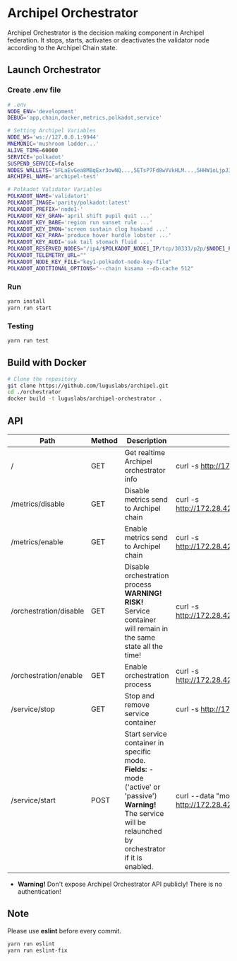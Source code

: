 # Archipel Orchestrator

Archipel Orchestrator is the decision making component in Archipel federation.
It stops, starts, activates or deactivates the validator node according to the Archipel Chain state.

## Launch Orchestrator

### Create .env file

```bash
# .env
NODE_ENV='development'
DEBUG='app,chain,docker,metrics,polkadot,service'

# Setting Archipel Variables
NODE_WS='ws://127.0.0.1:9944'
MNEMONIC='mushroom ladder...'
ALIVE_TIME=60000
SERVICE='polkadot'
SUSPEND_SERVICE=false
NODES_WALLETS='5FLaEvGea8M8qExr3owNQ...,5ETsP7Fd8wVVkHLM...,5HHW1oLjpJ3jrD86EG8PWw1peWWFbz...'
ARCHIPEL_NAME='archipel-test'

# Polkadot Validator Variables
POLKADOT_NAME='validator1'
POLKADOT_IMAGE='parity/polkadot:latest'
POLKADOT_PREFIX='node1-'
POLKADOT_KEY_GRAN='april shift pupil quit ...'
POLKADOT_KEY_BABE='region run sunset rule ...'
POLKADOT_KEY_IMON='screen sustain clog husband ...'
POLKADOT_KEY_PARA='produce hover hurdle lobster ...'
POLKADOT_KEY_AUDI='oak tail stomach fluid ...'
POLKADOT_RESERVED_NODES="/ip4/$POLKADOT_NODE1_IP/tcp/30333/p2p/$NODE1_POLKADOT_LOCAL_ID,/ip4/$POLKADOT_NODE2_IP/tcp/30333/p2p/$NODE2_POLKADOT_LOCAL_ID,/ip4/$POLKADOT_NODE3_IP/tcp/30333/p2p/$NODE3_POLKADOT_LOCAL_ID"
POLKADOT_TELEMETRY_URL=""
POLKADOT_NODE_KEY_FILE="key1-polkadot-node-key-file"
POLKADOT_ADDITIONAL_OPTIONS="--chain kusama --db-cache 512"
```

### Run

```bash
yarn install
yarn run start
```

### Testing

```bash
yarn run test
```

## Build with Docker

```bash
# Clone the repository
git clone https://github.com/luguslabs/archipel.git
cd ./orchestrator
docker build -t luguslabs/archipel-orchestrator .
```

## API

| Path                   | Method | Description                                                                                                                                                                  | Example                                                          |
| ---------------------- | ------ | ---------------------------------------------------------------------------------------------------------------------------------------------------------------------------- | ---------------------------------------------------------------- |
| /                      | GET    | Get realtime Archipel orchestrator info                                                                                                                                      | curl -s http://172.28.42.2:3000                                  |
| /metrics/disable       | GET    | Disable metrics send to Archipel chain                                                                                                                                       | curl -s http://172.28.42.2:3000/metrics/disable                  |
| /metrics/enable        | GET    | Enable metrics send to Archipel chain                                                                                                                                        | curl -s http://172.28.42.2:3000/metrics/disable                  |
| /orchestration/disable | GET    | Disable orchestration process <br> **WARNING! RISK!** Service container will remain in the same state all the time!                                                          | curl -s http://172.28.42.2:3000/orchestration/disable            |
| /orchestration/enable  | GET    | Enable orchestration process                                                                                                                                                 | curl -s http://172.28.42.2:3000/orchestration/enable             |
| /service/stop          | GET    | Stop and remove service container                                                                                                                                            | curl -s http://172.28.42.2:3000/service/stop                     |
| /service/start         | POST   | Start service container in specific mode. <br> **Fields:** - mode ('active' or 'passive') <br> **Warning!** The service will be relaunched by orchestrator if it is enabled. | curl --data "mode=passive" http://172.28.42.2:3000/service/start |

- **Warning!** Don't expose Archipel Orchestrator API publicly! There is no authentication!

## Note

Please use **eslint** before every commit.

```bash
yarn run eslint
yarn run eslint-fix
```
